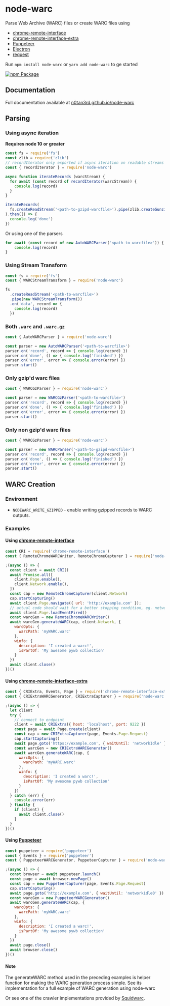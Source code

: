 # node-warc
Parse Web Archive (WARC) files or create WARC files using 
 - [chrome-remote-interface](https://github.com/cyrus-and/chrome-remote-interface)
 - [chrome-remote-interface-extra](https://github.com/N0taN3rd/chrome-remote-interface-extra) 
 - [Puppeteer](https://github.com/GoogleChrome/puppeteer)
 - [Electron](https://electron.atom.io/)
 - [request](https://github.com/request/request)


Run `npm install node-warc` or `yarn add node-warc` to ge started

[![npm Package](https://img.shields.io/npm/v/node-warc.svg?style=flat-square)](https://www.npmjs.com/package/node-warc)

## Documentation
Full documentation available at [n0tan3rd.github.io/node-warc](https://n0tan3rd.github.io/node-warc/)

## Parsing

### Using async iteration
**Requires node 10 or greater**
```js
const fs = require('fs')
const zlib = require('zlib')
// recordIterator only exported if async iteration on readable streams is available
const { recordIterator } = require('node-warc')

async function iterateRecords (warcStream) {
  for await (const record of recordIterator(warcStream)) {
    console.log(record)
  }
}

iterateRecords(
  fs.createReadStream('<path-to-gzipd-warcfile>').pipe(zlib.createGunzip())
).then(() => {
  console.log('done')
})
```

Or using one of the parsers
```js
for await (const record of new AutoWARCParser('<path-to-warcfile>')) {
    console.log(record)
}
```

### Using Stream Transform
```js
const fs = require('fs')
const { WARCStreamTransform } = require('node-warc')

fs
  .createReadStream('<path-to-warcfile>')
  .pipe(new WARCStreamTransform())
  .on('data', record => {
    console.log(record)
  })
```

### Both ``.warc`` and ``.warc.gz``
```js
const { AutoWARCParser } = require('node-warc')

const parser = new AutoWARCParser('<path-to-warcfile>')
parser.on('record', record => { console.log(record) })
parser.on('done', () => { console.log('finished') })
parser.on('error', error => { console.error(error) })
parser.start()
```

### Only gzip'd warc files
```js
const { WARCGzParser } = require('node-warc')

const parser = new WARCGzParser('<path-to-warcfile>')
parser.on('record', record => { console.log(record) })
parser.on('done', () => { console.log('finished') })
parser.on('error', error => { console.error(error) })
parser.start()
```

### Only non gzip'd warc files
```js
const { WARCGzParser } = require('node-warc')

const parser = new WARCParser('<path-to-gzipd-warcfile>')
parser.on('record', record => { console.log(record) })
parser.on('done', () => { console.log('finished') })
parser.on('error', error => { console.error(error) })
parser.start()
```

## WARC Creation 

### Environment
* `NODEWARC_WRITE_GZIPPED` - enable writing gzipped records to WARC outputs.

### Examples

#### Using [chrome-remote-interface](https://github.com/cyrus-and/chrome-remote-interface)

```js
const CRI = require('chrome-remote-interface')
const { RemoteChromeWARCWriter, RemoteChromeCapturer } = require('node-warc')

;(async () => {
  const client = await CRI()
  await Promise.all([
    client.Page.enable(),
    client.Network.enable(),
  ])
  const cap = new RemoteChromeCapturer(client.Network)
  cap.startCapturing()
  await client.Page.navigate({ url: 'http://example.com' });
  // actual code should wait for a better stopping condition, eg. network idle
  await client.Page.loadEventFired()
  const warcGen = new RemoteChromeWARCWriter()
  await warcGen.generateWARC(cap, client.Network, {
    warcOpts: {
      warcPath: 'myWARC.warc'
    },
    winfo: {
      description: 'I created a warc!',
      isPartOf: 'My awesome pywb collection'
    }
  })
  await client.close()
})()
```

#### Using [chrome-remote-interface-extra](https://github.com/N0taN3rd/chrome-remote-interface-extra) 
```js
const { CRIExtra, Events, Page } = require('chrome-remote-interface-extra')
const { CRIExtraWARCGenerator, CRIExtraCapturer } = require('node-warc')

;(async () => {
  let client
  try {
    // connect to endpoint
    client = await CRIExtra({ host: 'localhost', port: 9222 })
    const page = await Page.create(client)
    const cap = new CRIExtraCapturer(page, Events.Page.Request)
    cap.startCapturing()
    await page.goto('https://example.com', { waitUntil: 'networkIdle' })
    const warcGen = new CRIExtraWARCGenerator()
    await warcGen.generateWARC(cap, {
      warcOpts: {
        warcPath: 'myWARC.warc'
      },
      winfo: {
        description: 'I created a warc!',
        isPartOf: 'My awesome pywb collection'
      }
    })
  } catch (err) {
    console.error(err)
  } finally {
    if (client) {
      await client.close()
    }
  }
})()
```

#### Using [Puppeteer](https://github.com/GoogleChrome/puppeteer)
```js
const puppeteer = require('puppeteer')
const { Events } = require('puppeteer')
const { PuppeteerWARCGenerator, PuppeteerCapturer } = require('node-warc')

;(async () => {
  const browser = await puppeteer.launch()
  const page = await browser.newPage()
  const cap = new PuppeteerCapturer(page, Events.Page.Request)
  cap.startCapturing()
  await page.goto('http://example.com', { waitUntil: 'networkidle0' })
  const warcGen = new PuppeteerWARCGenerator()
  await warcGen.generateWARC(cap, {
    warcOpts: {
      warcPath: 'myWARC.warc'
    },
    winfo: {
      description: 'I created a warc!',
      isPartOf: 'My awesome pywb collection'
    }
  })
  await page.close()
  await browser.close()
})()
```

#### Note
The generateWARC method used in the preceding examples is helper function for making 
the WARC generation process simple. See its implementation for a full example 
of WARC generation using node-warc

Or see one of the crawler implementations provided by [Squidwarc](https://github.com/N0taN3rd/Squidwarc/tree/master/lib/crawler).
